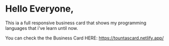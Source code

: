 # Hello Everyone,

This ia a full responsive business card that shows my programming languages that i've learn until now.

You can check the the Business Card HERE: https://tountascard.netlify.app/
